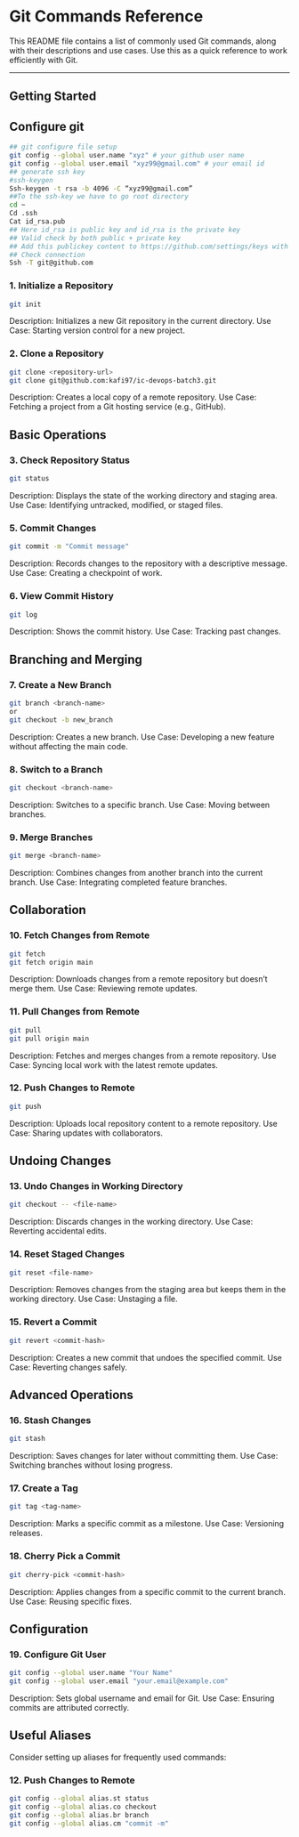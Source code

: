 # Git Commands Reference

This README file contains a list of commonly used Git commands, along with their descriptions and use cases. Use this as a quick reference to work efficiently with Git.

---

## **Getting Started**

## Configure git

```bash
## git configure file setup 
git config --global user.name "xyz" # your github user name
git config --global user.email "xyz99@gmail.com" # your email id
## generate ssh key
#ssh-keygen
Ssh-keygen -t rsa -b 4096 -C “xyz99@gmail.com”
##To the ssh-key we have to go root directory
cd ~
Cd .ssh
Cat id_rsa.pub
## Here id_rsa is public key and id_rsa is the private key
## Valid check by both public + private key
## Add this publickey content to https://github.com/settings/keys with a name
## Check connection
Ssh -T git@github.com

```
### 1. Initialize a Repository
```bash
git init
```
Description: Initializes a new Git repository in the current directory.
Use Case: Starting version control for a new project.

### 2. Clone a Repository
```bash
git clone <repository-url>
git clone git@github.com:kafi97/ic-devops-batch3.git
```
Description: Creates a local copy of a remote repository.
Use Case: Fetching a project from a Git hosting service (e.g., GitHub).

## Basic Operations
### 3. Check Repository Status
```bash
git status
```
Description: Displays the state of the working directory and staging area.
Use Case: Identifying untracked, modified, or staged files.

### 5. Commit Changes
```bash
git commit -m "Commit message"
```
Description: Records changes to the repository with a descriptive message.
Use Case: Creating a checkpoint of work.

### 6. View Commit History
```bash
git log
```
Description: Shows the commit history.
Use Case: Tracking past changes.

## Branching and Merging

### 7. Create a New Branch
```bash
git branch <branch-name>
or
git checkout -b new_branch
```
Description: Creates a new branch.
Use Case: Developing a new feature without affecting the main code.

### 8. Switch to a Branch
```bash
git checkout <branch-name>
```
Description: Switches to a specific branch.
Use Case: Moving between branches.

### 9. Merge Branches
```bash
git merge <branch-name>
```
Description: Combines changes from another branch into the current branch.
Use Case: Integrating completed feature branches.

## Collaboration
### 10. Fetch Changes from Remote
```bash
git fetch
git fetch origin main
```
Description: Downloads changes from a remote repository but doesn’t merge them.
Use Case: Reviewing remote updates.

### 11. Pull Changes from Remote
```bash
git pull
git pull origin main
```
Description: Fetches and merges changes from a remote repository.
Use Case: Syncing local work with the latest remote updates.

### 12. Push Changes to Remote
```bash
git push
```
Description: Uploads local repository content to a remote repository.
Use Case: Sharing updates with collaborators.

## Undoing Changes

### 13. Undo Changes in Working Directory
```bash
git checkout -- <file-name>
```
Description: Discards changes in the working directory.
Use Case: Reverting accidental edits.
### 14. Reset Staged Changes
```bash
git reset <file-name>
```
Description: Removes changes from the staging area but keeps them in the working directory.
Use Case: Unstaging a file.

### 15. Revert a Commit
```bash
git revert <commit-hash>
```
Description: Creates a new commit that undoes the specified commit.
Use Case: Reverting changes safely.

## Advanced Operations
### 16. Stash Changes
```bash
git stash
```
Description: Saves changes for later without committing them.
Use Case: Switching branches without losing progress.

### 17. Create a Tag
```bash
git tag <tag-name>
```
Description: Marks a specific commit as a milestone.
Use Case: Versioning releases.
### 18. Cherry Pick a Commit
```bash
git cherry-pick <commit-hash>
```
Description: Applies changes from a specific commit to the current branch.
Use Case: Reusing specific fixes.

## Configuration

### 19. Configure Git User
```bash
git config --global user.name "Your Name"
git config --global user.email "your.email@example.com"
```
Description: Sets global username and email for Git.
Use Case: Ensuring commits are attributed correctly.

## Useful Aliases
Consider setting up aliases for frequently used commands:

### 12. Push Changes to Remote
```bash
git config --global alias.st status
git config --global alias.co checkout
git config --global alias.br branch
git config --global alias.cm "commit -m"

```

